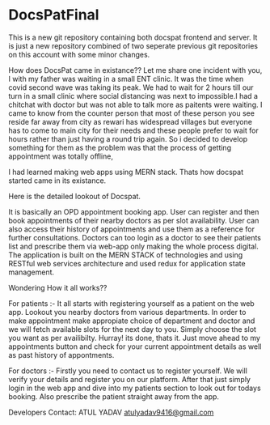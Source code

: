 # DocsPatFinal
This is a new git repository containing both docspat frontend and server. It is just a new repository combined of two seperate previous git repositories on this account with some minor changes.

How does DocsPat came in existance?? 
Let me share one incident with you, I with my father was waiting in a small ENT clinic. It was the time when covid second wave was taking its peak. We had to wait for 2 hours till our turn in a small clinic where social distancing was next to impossible.I had a chitchat with doctor but was not able to talk more as paitents were waiting. I came to know from the counter person that most of these person you see reside far away from city as rewari has widespread villages but everyone has to come to main city for their needs and these people prefer to wait for hours rather than just having a round trip again. So i decided to develop something for them as the problem was that the process of getting appointment was totally offline,

I had learned making web apps using MERN stack. Thats how docspat started came in its existance.

Here is the detailed lookout of Docspat.

It is basically an OPD appointment booking app. User can register and then book appointments of their nearby doctors as per slot availability. User can also access their history of appointments and use them as a reference for further consultations.
Doctors can too login as a doctor to see their patients list and prescribe them via web-app only making the whole process digital.
The application is built on the MERN STACK of technologies and using RESTful web services architecture and used redux for application state management.


Wondering How it all works??

For patients :-
It all starts with registering yourself as a patient on the web app. Lookout you nearby doctors from various departments.
In order to make appointment make appropiate choice of department and doctor and we will fetch available slots for the next day to you. Simply choose the slot you want as per availibilty. Hurray! its done, thats it. Just move ahead to my appointments button and check for your current appointment details as well as past history of appontments.

For doctors :- 
Firstly you need to contact us to register yourself. We will verify your details and register you on our platform. After that just simply login in the web app and dive into my patients section to look out for todays booking. Also prescribe the patient straight away from the app.

Developers Contact:
ATUL YADAV
atulyadav9416@gmail.com
